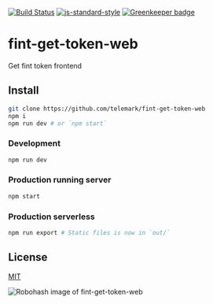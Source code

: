 [![Build Status](https://travis-ci.org/telemark/fint-get-token-web.svg?branch=master)](https://travis-ci.org/telemark/fint-get-token-web)
[![js-standard-style](https://img.shields.io/badge/code%20style-standard-brightgreen.svg?style=flat)](https://github.com/feross/standard)
[![Greenkeeper badge](https://badges.greenkeeper.io/telemark/fint-get-token-web.svg)](https://greenkeeper.io/)

# fint-get-token-web

Get fint token frontend

## Install

```bash
git clone https://github.com/telemark/fint-get-token-web
npm i
npm run dev # or `npm start`
```

### Development
```bash
npm run dev
```

### Production running server
```bash
npm start
```

### Production serverless
```bash
npm run export # Static files is now in `out/`
```

## License

[MIT](LICENSE)

![Robohash image of fint-get-token-web](https://robots.kebabstudios.party/fint-get-token-web.png "Robohash image of fint-get-token-web")
